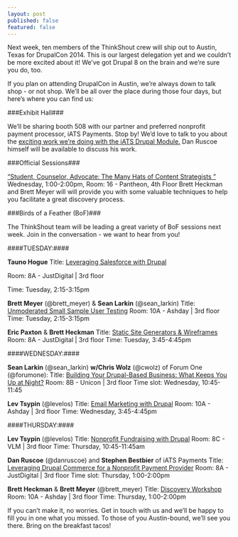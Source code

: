 ```yaml
---
layout: post
published: false
featured: false
---
```



Next week, ten members of the ThinkShout crew will ship out to Austin, Texas for DrupalCon 2014. This is our largest delegation yet and we couldn’t be more excited about it! We’ve got Drupal 8 on the brain and we’re sure you do, too. 

If you plan on attending DrupalCon in Austin, we’re always down to talk shop - or not shop. We’ll be all over the place during those four days, but here’s where you can find us:

###Exhibit Hall###

We’ll be sharing booth 508 with our partner and preferred nonprofit payment processor, iATS Payments. Stop by! We’d love to talk to you about the [exciting work we’re doing with the iATS Drupal Module.](http://thinkshout.com/blog/2014/05/commerce-iats-2-0/) Dan Ruscoe himself will be available to discuss his work. 


###Official Sessions###

[“Student, Counselor, Advocate: The Many Hats of Content Strategists ”](https://austin2014.drupal.org/session/student-counselor-advocate-many-hats-content-strategists)
Wednesday, 1:00-2:00pm, 
Room: 16 - Pantheon, 4th Floor
Brett Heckman and Brett Meyer will will provide you with some valuable techniques to help you facilitate a great discovery process.


###Birds of a Feather (BoF)###

The ThinkShout team will be leading a great variety of BoF sessions next week. Join in the conversation - we want to hear from you!

####TUESDAY:####

**Tauno Hogue**
Title: [Leveraging Salesforce with Drupal](https://austin2014.drupal.org/bof/leveraging-salesforce-drupal)


Room: 8A - JustDigital | 3rd floor


Time: Tuesday, 2:15-3:15pm


**Brett Meyer** (@brett_meyer) & **Sean Larkin** (@sean_larkin)
Title: [Unmoderated Small Sample User Testing](https://austin2014.drupal.org/bof/unmoderated-small-sample-user-testing)
Room: 10A - Ashday | 3rd floor
Time: Tuesday, 2:15-3:15pm

**Eric Paxton** & **Brett Heckman**
Title: [Static Site Generators & Wireframes](https://austin2014.drupal.org/bof/static-site-generators-and-wireframes)
Room: 8A - JustDigital | 3rd floor
Time: Tuesday, 3:45-4:45pm

####WEDNESDAY:####

**Sean Larkin** (@sean_larkin) **w/Chris Wolz** (@cwolz) of Forum One (@forumone):
Title: [Building Your Drupal-Based Business: What Keeps You Up at Night?](https://austin2014.drupal.org/bof/building-your-drupal-based-business-what-keeps-you-night)
Room: 8B - Unicon | 3rd floor
Time slot: Wednesday, 10:45-11:45

**Lev Tsypin** (@levelos)
Title: [Email Marketing with Drupal](https://austin2014.drupal.org/bof/email-marketing-mailchimp-1)
Room: 10A - Ashday | 3rd floor
Time: Wednesday, 3:45-4:45pm

####THURSDAY:####

**Lev Tsypin** (@levelos)
Title: [Nonprofit Fundraising with Drupal](https://austin2014.drupal.org/bof/nonprofit-fundraising-drupal)
Room: 8C - VLM | 3rd floor
Time: Thursday, 10:45-11:45am

**Dan Ruscoe** (@danruscoe) and **Stephen Bestbier** of iATS Payments
Title: [Leveraging Drupal Commerce for a Nonprofit Payment Provider](https://austin2014.drupal.org/bof/leveraging-drupal-commerce-nonprofit-payment-provider)
Room: 8A - JustDigital | 3rd floor
Time slot: Thursday, 1:00-2:00pm

**Brett Heckman**  & **Brett Meyer** (@brett_meyer)
Title:  [Discovery Workshop](https://austin2014.drupal.org/bof/discovery-workshop-many-hats-content-strategists)
Room: 10A - Ashday | 3rd floor
Time: Thursday, 1:00-2:00pm

If you can’t make it, no worries. Get in touch with us and we’ll be happy to fill you in one what you missed. To those of you Austin-bound, we’ll see you there. Bring on the breakfast tacos!
